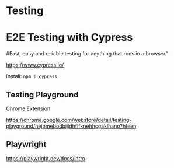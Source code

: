# Testing

# E2E Testing with Cypress

#Fast, easy and reliable testing for anything that runs in a browser."

https://www.cypress.io/

Install:
`npm i cypress`

## Testing Playground

Chrome Extension

https://chrome.google.com/webstore/detail/testing-playground/hejbmebodbijjdhflfknehhcgaklhano?hl=en

## Playwright

https://playwright.dev/docs/intro
